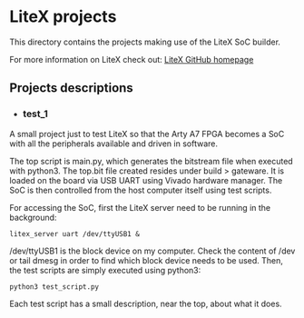# LiteX projects

This directory contains the projects making use of the LiteX SoC builder.

For more information on LiteX check out:
[LiteX GitHub homepage](https://github.com/enjoy-digital/litex)


## Projects descriptions

* ### test_1

A small project just to test LiteX so that the Arty A7 FPGA becomes a SoC with
all the peripherals available and driven in software.

The top script is main.py, which generates the bitstream file when executed
with python3. The top.bit file created resides under build > gateware. It is
loaded on the board via USB UART using Vivado hardware manager. The SoC is then
controlled from the host computer itself using test scripts.

For accessing the SoC, first the LiteX server need to be running in the
background:
```
litex_server uart /dev/ttyUSB1 &
```
/dev/ttyUSB1 is the block device on my computer. Check the content of /dev or
tail dmesg in order to find which block device needs to be used. Then, the test
scripts are simply executed using python3:
```
python3 test_script.py
```
Each test script has a small description, near the top, about what it does.
